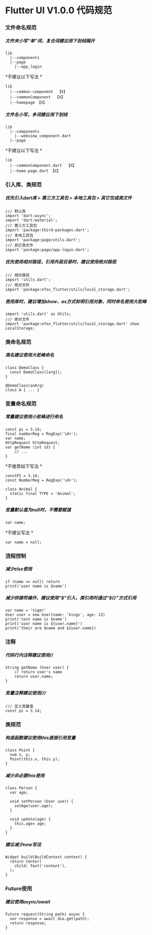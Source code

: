 # Flutter UI V1.0.0 代码规范

### 文件命名规范
##### 文件夹小写“单”词，复合词建议用下划线隔开
```
lib 
  |--components
  |--page
    |--app_login
```

*不建议以下写法 *
```
lib 
  |--common-component  【X】
  |--commonComponent  【X】
  |--homepage 【X】
```
##### 文件名小写，多词建议用下划线
```
lib 
  |--components
    |--webview_component.dart
  |--page
```

*不建议以下写法 *
```
lib 
  |--commonComponent.dart  【X】
  |--home-page.dart 【X】
```


### 引入库、类规范

##### 优先引入dart库 > 第三方工具包 > 本地工具包 > 其它包或类文件
```
/// 默认库
import 'dart:async';
import 'dart:material';
/// 第三方工具包
import 'package:third-packages.dart';
/// 本地工具包
import 'package:page/utils.dart';
/// 其它类文件
import 'package:page/app-login.dart';
```

##### 优先使用相对路径，引用外层目录时，建议使用绝对路径
```
/// 相对路径
import 'utils.dart';
/// 绝对文件
import 'package:efox_flutter/utils/local_storage.dart';
```

##### 使用库时，建议增加show、as方式标明引用对象，同时命名使用大驼峰
```
import 'utils.dart' as Utils;
/// 绝对文件
import 'package:efox_flutter/utils/local_storage.dart' show LocalStorage;
```


### 类命名规范

##### 类名建议使用大驼峰命名
```
class DemoClass {
  const DemoClass([arg]);
}

@DemoClass(anArg)
class A { ... }
```


### 变量命名规范
##### 常量建议使用小驼峰进行命名
```
const pi = 3.14;
final numberReg = RegExp('\d+');
var name;
HttpRequest httpRequest;
var getName (int id) {
	// ...
}
```

*不推荐如下写法 *

```
constPI = 3.14;
const NumberReg = RegExp('\d+');

class Animal {
  static final TYPE = 'Animal';
}
```
##### 变量默认值为null时，不需要赋值
```
var name;
```
*不建议写法 *
```
var name = null;
```


### 流程控制
##### 减少else使用
```
if (name == null) return
print('user name is $name')
```

##### 减少拼接符操作，建议使用“\$"引入，类引用时通过“\${}”方式引用
```
var name = 'tiger'
User user = new User(name: 'kings', age: 12)
print('test name is $name')
print('user name is ${user.name}')
print('their are $name and ${user.name})
```


### 注释
##### 代码行内注释建议使用//
```
String getName (User user) {
	// return user's name
	return user.name;
}
```
##### 变量注释建议使用///
```
/// 定义常量值
const pi = 3.14;
```


### 类规范

##### 构造函数建议使用this直接引用变量

```
class Point {
  num x, y;
  Point(this.x, this.y);
}
```

##### 减少非必要this使用
```
class Person {
  var age;

  void setPerson (User user) {
    setAge(user.age);
  }

  void update(age) {
    this.age= age;
  }
}
```

##### 建议减少new写法
```
Widget build(BuildContext context) {
  return Center(
    child: Text('content'),
  );
}
```


### Future使用

##### 建议使用async/await

```
Future request(String path) async {
  var response = await dio.get(path);
  return response;
}
```




